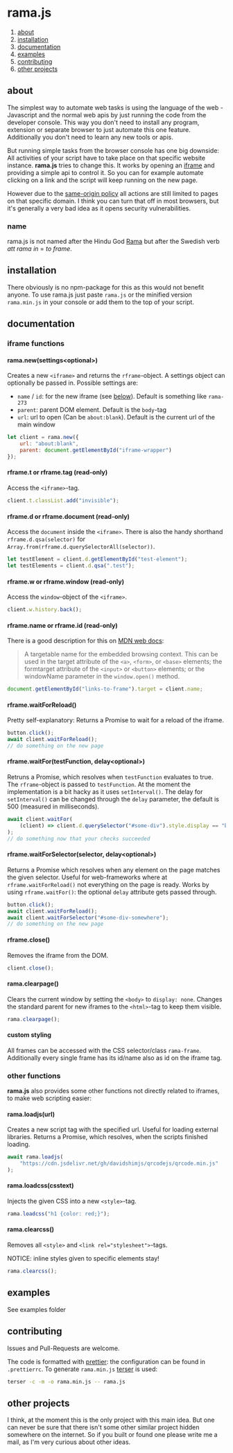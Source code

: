 # rama.js

1. [about](#about)
2. [installation](#installation)
3. [documentation](#documentation)
4. [examples](#examples)
5. [contributing](#contributing)
6. [other projects](#other-projects)

## about

The simplest way to automate web tasks is using the language of the web -
Javascript and the normal web apis by just running the code from the developer
console. This way you don't need to install any program, extension or separate
browser to just automate this one feature. Additionally you don't need to learn
any new tools or apis.

But running simple tasks from the browser console has one big downside: All
activities of your script have to take place on that specific website instance.
**rama.js** tries to change this. It works by opening an [iframe][] and
providing a simple api to control it. So you can for example automate clicking
on a link and the script will keep running on the new page.

However due to the [same-origin policy][] all actions are still limited to pages
on that specific domain. I think you can turn that off in most browsers, but
it's generally a very bad idea as it opens security vulnerabilities.

### name

rama.js is not named after the Hindu God
[Rama][rama-god] but after the Swedish verb _att rama
in_ = _to frame_.

## installation

There obviously is no npm-package for this as this would not benefit anyone. To
use rama.js just paste `rama.js` or the minified version `rama.min.js` in your
console or add them to the top of your script.

## documentation

### iframe functions

#### rama.new(settings\<optional\>)

Creates a new `<iframe>` and returns the `rframe`-object. A settings object can
optionally be passed in. Possible settings are:

-   `name` / `id`: for the new iframe (see
    [below](#rframename-or-rframeid-read-only)). Default is something like
    `rama-273`
-   `parent`: parent DOM element. Default is the `body`-tag
-   `url`: url to open (Can be `about:blank`). Default is the current url of the
    main window

```javascript
let client = rama.new({
    url: "about:blank",
    parent: document.getElementById("iframe-wrapper")
});
```

#### rframe.t or rframe.tag (read-only)

Access the `<iframe>`-tag.

```javascript
client.t.classList.add("invisible");
```

#### rframe.d or rframe.document (read-only)

Access the `document` inside the `<iframe>`. There is also the handy shorthand
`rframe.d.qsa(selector)` for `Array.from(rframe.d.querySelectorAll(selector))`.

```javascript
let testElement = client.d.getElementById("test-element");
let testElements = client.d.qsa(".test");
```

#### rframe.w or rframe.window (read-only)

Access the `window`-object of the `<iframe>`.

```javascript
client.w.history.back();
```

#### rframe<nolink>.name or rframe<nolink>.id (read-only)

There is a good description for this on [MDN web docs][iframe]:

> A targetable name for the embedded browsing context. This can be used in the
> target attribute of the `<a>`, `<form>`, or `<base>` elements; the formtarget
> attribute of the `<input>` or `<button>` elements; or the windowName parameter
> in the `window.open()` method.

```javascript
document.getElementById("links-to-frame").target = client.name;
```

#### rframe.waitForReload()

Pretty self-explanatory: Returns a Promise to wait for a reload of the iframe.

```javascript
button.click();
await client.waitForReload();
// do something on the new page
```

#### rframe.waitFor(testFunction, delay\<optional\>)

Retruns a Promise, which resolves when `testFunction` evaluates to true. The
`rframe`-object is passed to `testFunction`. At the moment the implementation is
a bit hacky as it uses `setInterval()`. The delay for `setInterval()` can be
changed through the `delay` parameter, the default is 500 (measured in
milliseconds).

```javascript
await client.waitFor(
    (client) => client.d.querySelector("#some-div").style.display == "block"
);
// do something now that your checks succeeded
```

#### rframe.waitForSelector(selector, delay\<optional\>)

Returns a Promise which resolves when any element on the page matches the given
selector. Useful for web-frameworks where at `rframe.waitForReload()` not
everything on the page is ready. Works by using `rframe.waitFor()`: the optional
`delay` attribute gets passed through.

```javascript
button.click();
await client.waitForReload();
await client.waitForSelector("#some-div-somewhere");
// do something on the new page
```

#### rframe.close()

Removes the iframe from the DOM.

```javascript
client.close();
```

#### rama.clearpage()

Clears the current window by setting the `<body>` to `display: none`. Changes
the standard parent for new iframes to the `<html>`-tag to keep them visible.

```javascript
rama.clearpage();
```

#### custom styling

All frames can be accessed with the CSS selector/class `rama-frame`.
Additionally every single frame has its id/name also as id on the iframe tag.

### other functions

**rama.js** also provides some other functions not directly related to iframes,
to make web scripting easier:

#### rama.loadjs(url)

Creates a new script tag with the specified url. Useful for loading external
libraries. Returns a Promise, which resolves, when the scripts finished loading.

```javascript
await rama.loadjs(
    "https://cdn.jsdelivr.net/gh/davidshimjs/qrcodejs/qrcode.min.js"
);
```

#### rama.loadcss(csstext)

Injects the given CSS into a new `<style>`-tag.

```javascript
rama.loadcss("h1 {color: red;}");
```

#### rama.clearcss()

Removes all `<style>` and `<link rel="stylesheet">`-tags.

NOTICE: inline styles given to specific elements stay!

```javascript
rama.clearcss();
```

## examples

See examples folder

## contributing

Issues and Pull-Requests are welcome.

The code is formatted with [prettier][]: the configuration can be found in
`.prettierrc`. To generate `rama.min.js` [terser][] is used:

```bash
terser -c -m -o rama.min.js -- rama.js
```

## other projects

I think, at the moment this is the only project with this main idea. But one can
never be sure that there isn't some other similar project hidden somewhere on
the internet. So if you built or found one please write me a mail, as I'm very
curious about other ideas.

[iframe]: https://developer.mozilla.org/en-US/docs/Web/HTML/Element/iframe
[same-origin policy]: https://developer.mozilla.org/en-US/docs/Web/Security/Same-origin_policy
[rama-god]: https://en.wikipedia.org/wiki/Rama
[prettier]: https://github.com/prettier/prettier
[terser]: https://github.com/terser/terser
